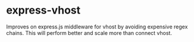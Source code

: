 express-vhost
=============

Improves on express.js middleware for vhost by avoiding expensive regex chains.  This will perform better and scale more than connect vhost.